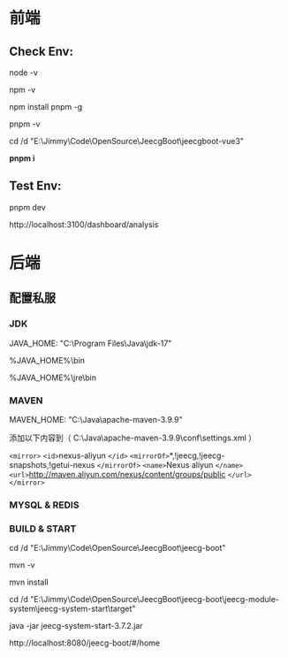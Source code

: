 # 前端

## Check Env:

node -v

npm -v

npm install pnpm -g

pnpm -v

cd /d "E:\Jimmy\Code\OpenSource\JeecgBoot\jeecgboot-vue3"

**pnpm i**

## Test Env:

pnpm dev

http://localhost:3100/dashboard/analysis

# 后端

## 配置私服

### JDK

JAVA_HOME: "C:\Program Files\Java\jdk-17"

%JAVA_HOME%\bin

%JAVA_HOME%\jre\bin

### MAVEN

MAVEN_HOME: "C:\Java\apache-maven-3.9.9"

添加以下内容到（ C:\Java\apache-maven-3.9.9\conf\settings.xml ）

`<mirror>`
    `<id>`nexus-aliyun `</id>`
    `<mirrorOf>`*,!jeecg,!jeecg-snapshots,!getui-nexus `</mirrorOf>`
    `<name>`Nexus aliyun `</name>`
    `<url>`http://maven.aliyun.com/nexus/content/groups/public `</url>`
`</mirror>`

### MYSQL & REDIS


### BUILD & START

cd /d "E:\Jimmy\Code\OpenSource\JeecgBoot\jeecg-boot\"

mvn -v

mvn install

cd /d "E:\Jimmy\Code\OpenSource\JeecgBoot\jeecg-boot\jeecg-module-system\jeecg-system-start\target"

java -jar jeecg-system-start-3.7.2.jar

http://localhost:8080/jeecg-boot/#/home
